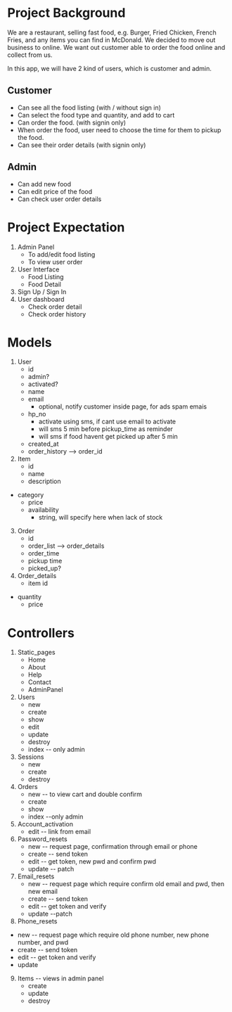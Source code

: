 # Project Background
We are a restaurant, selling fast food, e.g. Burger, Fried Chicken, French Fries, and any items you can find in McDonald. We decided to move out business to online. We want out customer able to order the food online and collect from us. 

In this app, we will have 2 kind of users, which is customer and admin. 

## Customer
 - Can see all the food listing (with / without sign in)
 - Can select the food type and quantity, and add to cart 
 - Can order the food. (with signin only)
 - When order the food, user need to choose the time for them to pickup the food.
 - Can see their order details (with signin only)

## Admin
 - Can add new food
 - Can edit price of the food
 - Can check user order details

# Project Expectation
 1. Admin Panel
	- To add/edit food listing
	- To view user order
 2. User Interface
	- Food Listing
	- Food Detail
 3. Sign Up / Sign In
 4. User dashboard
	- Check order detail
	- Check order history

# Models
	
1. User
	* id
	* admin?
	* activated?
	* name
	* email
		* optional, notify customer inside page, for ads spam emais
	* hp_no
		* activate using sms, if cant use email to activate
		* will sms 5 min before pickup_time as reminder
		* will sms if food havent get picked up after 5 min
	* created_at
	* order_history --> order_id
2. Item
	* id
	* name
	* description
  * category
	* price
	* availability
		* string, will specify here when lack of stock
3. Order
	* id
	* order_list --> order_details
	* order_time
	* pickup time
	* picked_up?
4. Order_details
	* item id
  * quantity
	* price

# Controllers
1. Static_pages
	* Home
	* About
	* Help
	* Contact
	* AdminPanel
2. Users
	* new
	* create
	* show
	* edit
	* update
	* destroy
	* index -- only admin
3. Sessions
	* new
	* create
	* destroy
4. Orders
	* new -- to view cart and double confirm
	* create
	* show
	* index --only admin
5. Account_activation
	* edit -- link from email
6. Password_resets
	* new -- request page, confirmation through email or phone
	* create -- send token
	* edit -- get token, new pwd and confirm pwd
	* update -- patch
7. Email_resets
	* new -- request page which require confirm old email and pwd, then new email
	* create -- send token
	* edit -- get token and verify
	* update --patch
8. Phone_resets
  * new -- request page which require old phone number, new phone number, and pwd
  * create -- send token
  * edit -- get token and verify
  * update
9. Items -- views in admin panel
	* create
	* update
	* destroy
